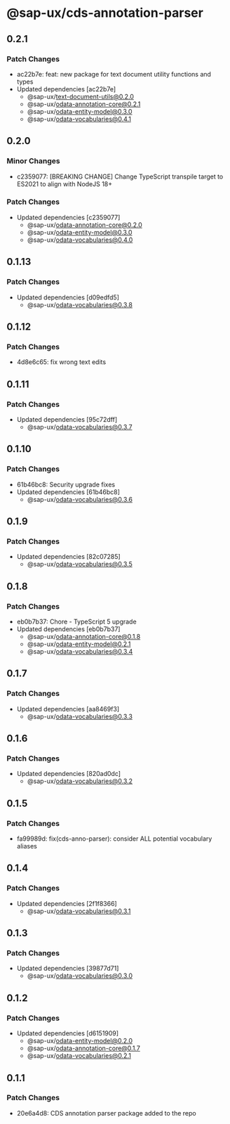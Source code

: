 # @sap-ux/cds-annotation-parser

## 0.2.1

### Patch Changes

-   ac22b7e: feat: new package for text document utility functions and types
-   Updated dependencies [ac22b7e]
    -   @sap-ux/text-document-utils@0.2.0
    -   @sap-ux/odata-annotation-core@0.2.1
    -   @sap-ux/odata-entity-model@0.3.0
    -   @sap-ux/odata-vocabularies@0.4.1

## 0.2.0

### Minor Changes

-   c2359077: [BREAKING CHANGE] Change TypeScript transpile target to ES2021 to align with NodeJS 18+

### Patch Changes

-   Updated dependencies [c2359077]
    -   @sap-ux/odata-annotation-core@0.2.0
    -   @sap-ux/odata-entity-model@0.3.0
    -   @sap-ux/odata-vocabularies@0.4.0

## 0.1.13

### Patch Changes

-   Updated dependencies [d09edfd5]
    -   @sap-ux/odata-vocabularies@0.3.8

## 0.1.12

### Patch Changes

-   4d8e6c65: fix wrong text edits

## 0.1.11

### Patch Changes

-   Updated dependencies [95c72dff]
    -   @sap-ux/odata-vocabularies@0.3.7

## 0.1.10

### Patch Changes

-   61b46bc8: Security upgrade fixes
-   Updated dependencies [61b46bc8]
    -   @sap-ux/odata-vocabularies@0.3.6

## 0.1.9

### Patch Changes

-   Updated dependencies [82c07285]
    -   @sap-ux/odata-vocabularies@0.3.5

## 0.1.8

### Patch Changes

-   eb0b7b37: Chore - TypeScript 5 upgrade
-   Updated dependencies [eb0b7b37]
    -   @sap-ux/odata-annotation-core@0.1.8
    -   @sap-ux/odata-entity-model@0.2.1
    -   @sap-ux/odata-vocabularies@0.3.4

## 0.1.7

### Patch Changes

-   Updated dependencies [aa8469f3]
    -   @sap-ux/odata-vocabularies@0.3.3

## 0.1.6

### Patch Changes

-   Updated dependencies [820ad0dc]
    -   @sap-ux/odata-vocabularies@0.3.2

## 0.1.5

### Patch Changes

-   fa99989d: fix(cds-anno-parser): consider ALL potential vocabulary aliases

## 0.1.4

### Patch Changes

-   Updated dependencies [2f1f8366]
    -   @sap-ux/odata-vocabularies@0.3.1

## 0.1.3

### Patch Changes

-   Updated dependencies [39877d71]
    -   @sap-ux/odata-vocabularies@0.3.0

## 0.1.2

### Patch Changes

-   Updated dependencies [d6151909]
    -   @sap-ux/odata-entity-model@0.2.0
    -   @sap-ux/odata-annotation-core@0.1.7
    -   @sap-ux/odata-vocabularies@0.2.1

## 0.1.1

### Patch Changes

-   20e6a4d8: CDS annotation parser package added to the repo
